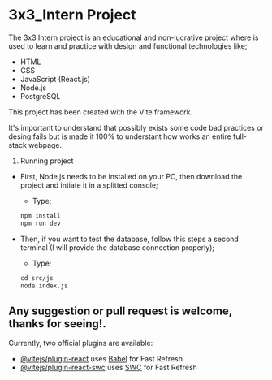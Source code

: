 # 3x3_Intern Project
The 3x3 Intern project is an educational and non-lucrative project where is used to learn and practice with design and functional technologies like;
 - HTML
 - CSS
 - JavaScript (React.js)
 - Node.js
 - PostgreSQL

This project has been created with the Vite framework.

 It's important to understand that possibly exists some code bad practices or desing fails but is made it 100% to understant how works an entire full-stack webpage.


1. Running project
- First, Node.js needs to be installed  on your PC, then download the project and intiate it in a splitted console;
  - Type;
  ```html
  npm install
  npm run dev
  ```
  
- Then, if you want to test the database, follow this steps a second terminal (I will provide the database connection properly);
  - Type;
  ```html
  cd src/js
  node index.js
  ```
  
Any suggestion or pull request is welcome, thanks for seeing!.
-----------------------------------------------------------------------------

Currently, two official plugins are available:
- [@vitejs/plugin-react](https://github.com/vitejs/vite-plugin-react/blob/main/packages/plugin-react/README.md) uses [Babel](https://babeljs.io/) for Fast Refresh
- [@vitejs/plugin-react-swc](https://github.com/vitejs/vite-plugin-react-swc) uses [SWC](https://swc.rs/) for Fast Refresh
